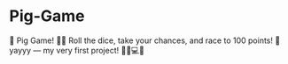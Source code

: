 # Pig-Game
🎀 Pig Game! 🐷🎲
Roll the dice, take your chances, and race to 100 points! 💖
yayyy — my very first project! 🥰🌸💻💕
